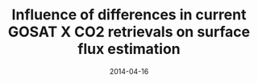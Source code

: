 ---
title: "Influence of differences in current GOSAT X CO2 retrievals on surface flux estimation"
collection: publications
permalink: /publication/2014-04-16-Takagi
date: 2014-04-16
venue: 'Geophysical Research Letters'
paperurl: 'https://doi.org/doi:10.1002/2013GL059174'
citation: '<b>12</b> - Takagi H., Houweling S., Andres R.J., Belikov D., Bril A. et al., Influence of differences in current GOSAT X CO2 retrievals on surface flux estimation, Geophysical Research Letters, 41, 2598-2605, (2014-04-16). <a href="https://doi.org/doi:10.1002/2013GL059174">doi:10.1002/2013GL059174</a> (cited 30 times)

'
---